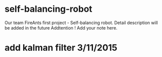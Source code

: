 # self-balancing-robot
Our team FireAnts first project - Self-balancing robot. Detail description will be added in the future
Addtention !
    Add your note here.

# add kalman filter   3/11/2015
